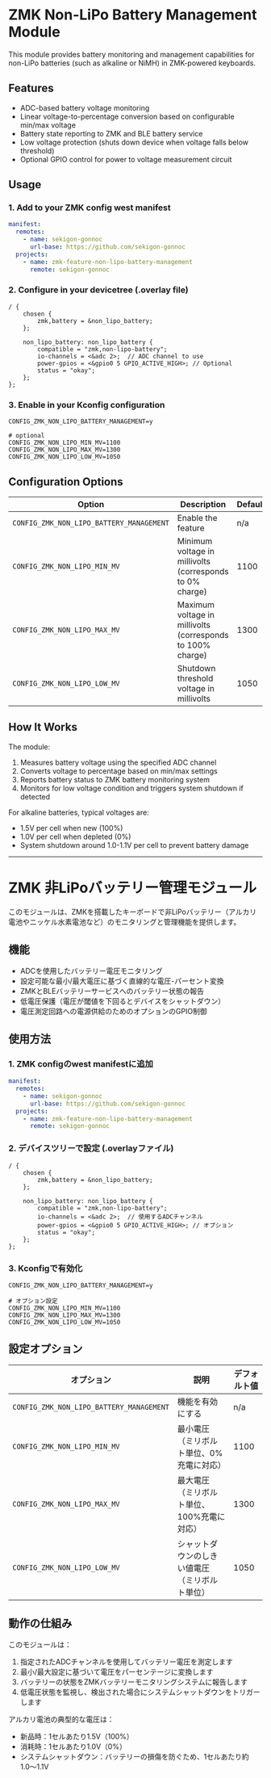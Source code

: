 # ZMK Non-LiPo Battery Management Module

This module provides battery monitoring and management capabilities for non-LiPo batteries (such as alkaline or NiMH) in ZMK-powered keyboards.

## Features

- ADC-based battery voltage monitoring
- Linear voltage-to-percentage conversion based on configurable min/max voltage
- Battery state reporting to ZMK and BLE battery service
- Low voltage protection (shuts down device when voltage falls below threshold)
- Optional GPIO control for power to voltage measurement circuit

## Usage

### 1. Add to your ZMK config west manifest

```yaml
manifest:
  remotes:
    - name: sekigon-gonnoc
      url-base: https://github.com/sekigon-gonnoc
  projects:
    - name: zmk-feature-non-lipo-battery-management
      remote: sekigon-gonnoc
```

### 2. Configure in your devicetree (.overlay file)

```dts
/ {
    chosen {
        zmk,battery = &non_lipo_battery;
    };

    non_lipo_battery: non_lipo_battery {
        compatible = "zmk,non-lipo-battery";
        io-channels = <&adc 2>;  // ADC channel to use
        power-gpios = <&gpio0 5 GPIO_ACTIVE_HIGH>; // Optional
        status = "okay";
    };
};
```

### 3. Enable in your Kconfig configuration

```
CONFIG_ZMK_NON_LIPO_BATTERY_MANAGEMENT=y

# optional
CONFIG_ZMK_NON_LIPO_MIN_MV=1100
CONFIG_ZMK_NON_LIPO_MAX_MV=1300
CONFIG_ZMK_NON_LIPO_LOW_MV=1050
```

## Configuration Options

| Option | Description | Default |
|--------|-------------|---------|
| `CONFIG_ZMK_NON_LIPO_BATTERY_MANAGEMENT` | Enable the feature | n/a |
| `CONFIG_ZMK_NON_LIPO_MIN_MV` | Minimum voltage in millivolts (corresponds to 0% charge) | 1100 |
| `CONFIG_ZMK_NON_LIPO_MAX_MV` | Maximum voltage in millivolts (corresponds to 100% charge) | 1300 |
| `CONFIG_ZMK_NON_LIPO_LOW_MV` | Shutdown threshold voltage in millivolts | 1050 |

## How It Works

The module:
1. Measures battery voltage using the specified ADC channel
2. Converts voltage to percentage based on min/max settings
3. Reports battery status to ZMK battery monitoring system
4. Monitors for low voltage condition and triggers system shutdown if detected

For alkaline batteries, typical voltages are:
- 1.5V per cell when new (100%)
- 1.0V per cell when depleted (0%)
- System shutdown around 1.0-1.1V per cell to prevent battery damage

---

# ZMK 非LiPoバッテリー管理モジュール

このモジュールは、ZMKを搭載したキーボードで非LiPoバッテリー（アルカリ電池やニッケル水素電池など）のモニタリングと管理機能を提供します。

## 機能

- ADCを使用したバッテリー電圧モニタリング
- 設定可能な最小/最大電圧に基づく直線的な電圧-パーセント変換
- ZMKとBLEバッテリーサービスへのバッテリー状態の報告
- 低電圧保護（電圧が閾値を下回るとデバイスをシャットダウン）
- 電圧測定回路への電源供給のためのオプションのGPIO制御

## 使用方法

### 1. ZMK configのwest manifestに追加

```yaml
manifest:
  remotes:
    - name: sekigon-gonnoc
      url-base: https://github.com/sekigon-gonnoc
  projects:
    - name: zmk-feature-non-lipo-battery-management
      remote: sekigon-gonnoc
```

### 2. デバイスツリーで設定 (.overlayファイル)

```dts
/ {
    chosen {
        zmk,battery = &non_lipo_battery;
    };

    non_lipo_battery: non_lipo_battery {
        compatible = "zmk,non-lipo-battery";
        io-channels = <&adc 2>;  // 使用するADCチャンネル
        power-gpios = <&gpio0 5 GPIO_ACTIVE_HIGH>; // オプション
        status = "okay";
    };
};
```

### 3. Kconfigで有効化

```
CONFIG_ZMK_NON_LIPO_BATTERY_MANAGEMENT=y

# オプション設定
CONFIG_ZMK_NON_LIPO_MIN_MV=1100
CONFIG_ZMK_NON_LIPO_MAX_MV=1300
CONFIG_ZMK_NON_LIPO_LOW_MV=1050
```

## 設定オプション

| オプション | 説明 | デフォルト値 |
|-----------|------|------------|
| `CONFIG_ZMK_NON_LIPO_BATTERY_MANAGEMENT` | 機能を有効にする | n/a |
| `CONFIG_ZMK_NON_LIPO_MIN_MV` | 最小電圧（ミリボルト単位、0%充電に対応） | 1100 |
| `CONFIG_ZMK_NON_LIPO_MAX_MV` | 最大電圧（ミリボルト単位、100%充電に対応） | 1300 |
| `CONFIG_ZMK_NON_LIPO_LOW_MV` | シャットダウンのしきい値電圧（ミリボルト単位） | 1050 |

## 動作の仕組み

このモジュールは：
1. 指定されたADCチャンネルを使用してバッテリー電圧を測定します
2. 最小/最大設定に基づいて電圧をパーセンテージに変換します
3. バッテリーの状態をZMKバッテリーモニタリングシステムに報告します
4. 低電圧状態を監視し、検出された場合にシステムシャットダウンをトリガーします

アルカリ電池の典型的な電圧は：
- 新品時：1セルあたり1.5V（100%）
- 消耗時：1セルあたり1.0V（0%）
- システムシャットダウン：バッテリーの損傷を防ぐため、1セルあたり約1.0〜1.1V